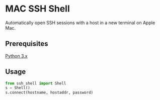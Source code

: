 # MAC SSH Shell 

Automatically open SSH sessions with a host in a new terminal on Apple Mac. 

## Prerequisites
[Python 3.x](https://www.python.org/downloads/)

## Usage

```python 
from ssh_shell import Shell
s = Shell() 
s.connect(hostname, hostaddr, password) 
```
